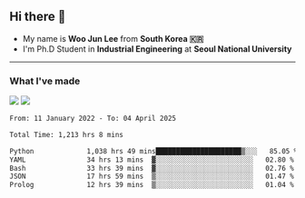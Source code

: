 ## Hi there 👋

- My name is **Woo Jun Lee** from **South Korea 🇰🇷**
- I'm Ph.D Student in **Industrial Engineering** at **Seoul National University**

---

### What I've made

<a href="https://share.streamlit.io/tomtom1103/kuiai_hackathon_2022/main/JL_app.py"><img src="https://img.shields.io/badge/Journey Lee-161B22?style=for-the-badge&logo=streamlit&logoColor=FF4B4B"/></a> <a href="https://jeon-100.github.io/Dangzang/"><img src="https://img.shields.io/badge/당신을 위한 장학금, 당장!-161B22?style=for-the-badge&logo=react&logoColor=#61DAFB"/></a>

<!--START_SECTION:waka-->

```txt
From: 11 January 2022 - To: 04 April 2025

Total Time: 1,213 hrs 8 mins

Python             1,038 hrs 49 mins█████████████████████▒░░░   85.05 %
YAML               34 hrs 13 mins  ▓░░░░░░░░░░░░░░░░░░░░░░░░   02.80 %
Bash               33 hrs 39 mins  ▓░░░░░░░░░░░░░░░░░░░░░░░░   02.76 %
JSON               17 hrs 59 mins  ▒░░░░░░░░░░░░░░░░░░░░░░░░   01.47 %
Prolog             12 hrs 39 mins  ▒░░░░░░░░░░░░░░░░░░░░░░░░   01.04 %
```

<!--END_SECTION:waka-->
